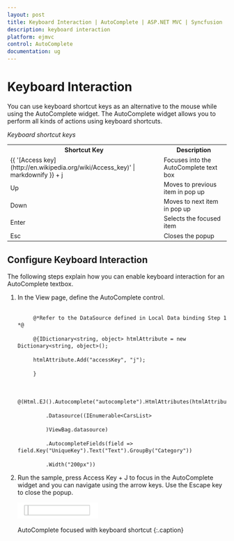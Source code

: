 ```yaml
---
layout: post
title: Keyboard Interaction | AutoComplete | ASP.NET MVC | Syncfusion
description: keyboard interaction
platform: ejmvc
control: AutoComplete
documentation: ug
---
```


# Keyboard Interaction

You can use keyboard shortcut keys as an alternative to the mouse while using the AutoComplete widget. The AutoComplete widget allows you to perform all kinds of actions using keyboard shortcuts.

_Keyboard shortcut keys_

<table>
<tr>
<th>
Shortcut Key</th><th>
Description</th></tr>
<tr>
<td>
{{ '[Access key](http://en.wikipedia.org/wiki/Access_key)' | markdownify }} + j	</td><td>
Focuses into the AutoComplete text box</td></tr>
<tr>
<td>
Up</td><td>
Moves to previous item in pop up</td></tr>
<tr>
<td>
Down</td><td>
Moves to next item in pop up</td></tr>
<tr>
<td>
Enter</td><td>
Selects the focused item</td></tr>
<tr>
<td>
Esc</td><td>
Closes the popup</td></tr>
</table>


## Configure Keyboard Interaction

The following steps explain how you can enable keyboard interaction for an AutoComplete textbox.



1. In the View page, define the AutoComplete control.


   ~~~ cshtml 

		@*Refer to the DataSource defined in Local Data binding Step 1 *@

		@{IDictionary<string, object> htmlAttribute = new Dictionary<string, object>();

		htmlAttribute.Add("accessKey", "j");

		}


		@(Html.EJ().Autocomplete("autocomplete").HtmlAttributes(htmlAttribute)

			.Datasource((IEnumerable<CarsList>

			)ViewBag.datasource)

			.AutocompleteFields(field => field.Key("UniqueKey").Text("Text").GroupBy("Category"))

			.Width("200px"))    

   ~~~
   

2. Run the sample, press Access Key + J to focus in the AutoComplete widget and you can navigate using the arrow keys. Use the Escape key to close the popup.



   ![](Keyboard-Interaction_images/Keyboard-Interaction_img1.png)

	AutoComplete focused with keyboard shortcut
	{:.caption}

